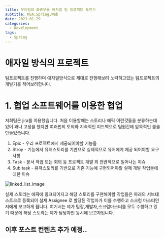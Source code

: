```yaml
---
title: 우리팀의 좌충우돌 애자일 팀 프로젝트 도전기
subtitle: MSA,Spring,Web
date: 2021-01-29
categories:
  - Development
tags:
  - Spring
---
```


# 애자일 방식의 프로젝트
팀프로젝트를 진행하며 애자일방식으로 제대로 진행해보려 노력하고있는 팀프로젝트의 개발기를 적어보려합니다.

# 1. 협업 소프트웨어를 이용한 협업
저희팀은 jira를 이용했습니다. 처음 이용할때는 스토리나 에픽 이런것들을 분류하는데 있어 꽤나 고생을 했지만
여러번의 토의와 지속적인 피드백으로 팀원간에 암묵적인 룰을 만들었습니다.

1. Epic - 우리 프로젝트에서 제공되어야할 기능들
2. Stroy - 기능에서 유저스토리를 기반으로 실제적으로 유저에게 제공 되어야할 요구사항
3. Task - 문서 작업 또는 회의 등 프로젝트 개발 외 전반적으로 일어나는 이슈
4. Sub task - 유저스토리를 기반으로 기존 기능에 구현되어야할 실제 개발 작업들에 대한 이슈

![linked_list_image](../../img/my-project1.png)  

실제 스토리는 에픽에 링크되어지고 해당 스토리를 구현해야할 작업들은 아래의 서브테스트크로 등록되어
실제 Assignee 로 할당된 작업자가 이를 수행하고 스크럼 마스터인 저에게 보고하게 됩니다.
여기서는 제가 팀장,개발자,스크럼마스터를 모두 수행하고 있기 때문에 해당 스토리는 제가 담당자인 동시에 보고자입니다.


## 이후 포스트 컨텐츠 추가 예정..

